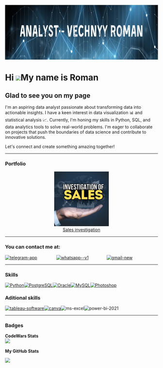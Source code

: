 <img width="1500" height="180" src="header.png" alt="header"/>

Hi ![](https://user-images.githubusercontent.com/18350557/176309783-0785949b-9127-417c-8b55-ab5a4333674e.gif)My name is Roman
=============================================================================================================================

Glad to see you on my page
--------------------------

I'm an aspiring data analyst passionate about transforming data into actionable insights. I have a keen interest in data visualization 📊 and statistical analysis 📈. Currently, I'm honing my skills in Python, SQL, and data analytics tools to solve real-world problems. I'm eager to collaborate on projects that push the boundaries of data science and contribute to innovative solutions.

Let's connect and create something amazing together!
___________________________________________________
### Portfolio
<div style="text-align: center;">
  <a href="https://github.com/bonyboom/Sales-investigation">
    <img width="180" height="180" src="P1.png" alt="portfolio_1"/>
    <div>Sales investigation</div>
  </a>
</div>

___________________________________________________
### You can contact me at:
[<img width="50" height="50" src="https://img.icons8.com/fluency/40/telegram-app.png" alt="telegram-app"/>](https://t.me/romanyol) &nbsp;&nbsp;&nbsp;&nbsp;&nbsp;&nbsp;&nbsp;&nbsp;&nbsp;&nbsp;&nbsp;&nbsp;&nbsp;&nbsp;
[<img width="50" height="50" src="https://img.icons8.com/color/48/whatsapp--v1.png" alt="whatsapp--v1"/>](https://wa.me/+79276956909)&nbsp;&nbsp;&nbsp;&nbsp;&nbsp;&nbsp;&nbsp;&nbsp;&nbsp;&nbsp;&nbsp;&nbsp;&nbsp;&nbsp;
[<img width="50" height="50" src="https://img.icons8.com/color/40/gmail-new.png" alt="gmail-new">](mailto:romavechnyj43@gmail.com)  

___________________________________________________
### Skills


<p align="left">
<a href="https://www.python.org/" target="_blank" rel="noreferrer"><img src="https://raw.githubusercontent.com/danielcranney/readme-generator/main/public/icons/skills/python-colored.svg" width="36" height="36" alt="Python" /></a><a href="https://www.postgresql.org/" target="_blank" rel="noreferrer"><img src="https://raw.githubusercontent.com/danielcranney/readme-generator/main/public/icons/skills/postgresql-colored.svg" width="36" height="36" alt="PostgreSQL" /></a><a href="https://www.oracle.com/uk/index.html" target="_blank" rel="noreferrer"><img src="https://raw.githubusercontent.com/danielcranney/readme-generator/main/public/icons/skills/oracle-colored.svg" width="36" height="36" alt="Oracle" /></a><a href="https://www.mysql.com/" target="_blank" rel="noreferrer"><img src="https://raw.githubusercontent.com/danielcranney/readme-generator/main/public/icons/skills/mysql-colored.svg" width="36" height="36" alt="MySQL" /></a><a href="https://www.adobe.com/uk/products/photoshop.html" target="_blank" rel="noreferrer"><img src="https://raw.githubusercontent.com/danielcranney/readme-generator/main/public/icons/skills/photoshop-colored.svg" width="36" height="36" alt="Photoshop" /></a>
</p>


### Aditional skills
<a href="https://www.tableau.com/en-en" target="_blank" rel="noreferrer"><img width="48" height="48" src="https://img.icons8.com/color/48/tableau-software.png" alt="tableau-software"/></a><a href="https://www.canva.com/" target="_blank" rel="noreferrer"><img width="48" height="48" src="https://img.icons8.com/fluency/48/canva.png" alt="canva"/></a><img width="48" height="48" src="https://img.icons8.com/fluency/48/ms-excel.png" alt="ms-excel"/><img width="48" height="48" src="https://img.icons8.com/color/48/power-bi-2021.png" alt="power-bi-2021"/>

___________________________________________________
### Badges
<b> CodeWars Stats</b>
<br>
<a href="https://www.codewars.com/users/bonyboom/badges/large"><img src="https://www.codewars.com/users/bonyboom/badges/large" /></a>

<b>My GitHub Stats</b>

<a href="http://www.github.com/bonyboom"><img src="https://github-readme-streak-stats.herokuapp.com/?user=bonyboom&stroke=ffffff&background=1c1917&ring=0891b2&fire=0891b2&currStreakNum=ffffff&currStreakLabel=0891b2&sideNums=ffffff&sideLabels=ffffff&dates=ffffff&hide_border=true" /></a>
